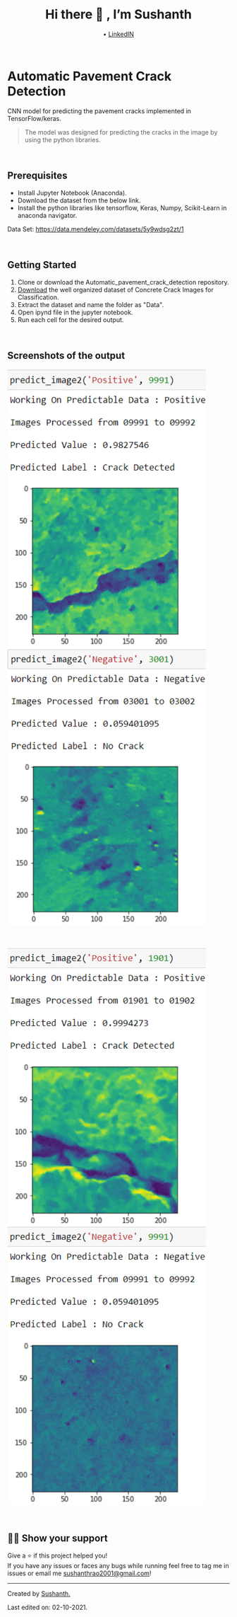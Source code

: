  <h1 align="center">Hi there 👋 , I’m Sushanth</h1>
 <p align="center">
  • <a href="https://www.linkedin.com/in/sushanth-rao-nannepaga-4831b120b/">LinkedIN</a> 
</p>
<p>&nbsp;</p>

# Automatic Pavement Crack Detection
<p>CNN model for predicting the pavement cracks implemented in TensorFlow/keras.</p>

> The model was designed for predicting the cracks in the image by using the python libraries.

<p>&nbsp;</p>

## Prerequisites
- Install Jupyter Notebook (Anaconda).
- Download the dataset from the below link.
- Install the python libraries like tensorflow, Keras, Numpy, Scikit-Learn in anaconda navigator.

Data Set: https://data.mendeley.com/datasets/5y9wdsg2zt/1

<p>&nbsp;</p>

## Getting Started
1. Clone or download the Automatic_pavement_crack_detection repository.
2. <a href="https://data.mendeley.com/datasets/5y9wdsg2zt/1">Download</a> the well organized dataset of Concrete Crack Images for Classification.
3. Extract the dataset and name the folder as "Data".
4. Open ipynd file in the jupyter notebook.
5. Run each cell for the desired output.

<p>&nbsp;</p>

## Screenshots of the output
 <img align="left" src="https://github.com/Sushanthrao2001/Automatic_Pavement_Crack_Detection/blob/main/Images/2.png" width="450" height="630">
 <img  src="https://github.com/Sushanthrao2001/Automatic_Pavement_Crack_Detection/blob/main/Images/1.png" width="450" height="630">
 <p>&nbsp;</p>
 <img align="left" src="https://github.com/Sushanthrao2001/Automatic_Pavement_Crack_Detection/blob/main/Images/4.png" width="450" height="630">
 <img  src="https://github.com/Sushanthrao2001/Automatic_Pavement_Crack_Detection/blob/main/Images/3.png" width="450" height="630">

<p>&nbsp;</p>

## 👨‍🚀 Show your support
 Give a ⭐️ if this project helped you!<br/>
 If you have any issues or faces any bugs while running feel free to tag me in issues or email me sushanthrao2001@gmail.com!

----
Created by <a href="https://github.com/Sushanthrao2001">Sushanth.</a>

Last edited on: 02-10-2021.
